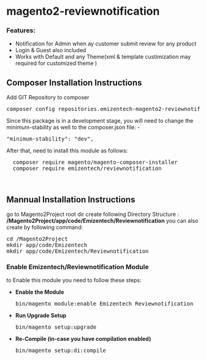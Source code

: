 # magento2-reviewnotification
<h3>Features:</h3>
<ul>
<li>Notification for Admin when ay customer submit review for any product</li>
<li>Login & Guest also included</li>
<li>Works with Default and any Theme(xml & template custimization may required for customized theme )</li>
</ul>

<h2>Composer Installation Instructions</h2>
Add GIT Repository to composer
<pre>
composer config repositories.emizentech-magento2-reviewnotification vcs https://github.com/emizentech/magento2-reviewnotification/
</pre>

Since this package is in a development stage, you will need to change the minimum-stability as well to the composer.json file: -
<pre>
"minimum-stability": "dev",
</pre>

After that, need to install this module as follows:
<pre>
  composer require magento/magento-composer-installer
  composer require emizentech/reviewnotification
</pre>


<br/>
<h2> Mannual Installation Instructions</h2>
go to Magento2Project root dir 
create following Directory Structure :<br/>
<strong>/Magento2Project/app/code/Emizentech/Reviewnotification</strong>
you can also create by following command:
<pre>
cd /Magento2Project
mkdir app/code/Emizentech
mkdir app/code/Emizentech/Reviewnotification
</pre>



<h3> Enable Emizentech/Reviewnotification Module</h3>
to Enable this module you need to follow these steps:

<ul>
<li>
<strong>Enable the Module</strong>
<pre>bin/magento module:enable Emizentech_Reviewnotification</pre></li>
<li>
<strong>Run Upgrade Setup</strong>
<pre>bin/magento setup:upgrade</pre></li>
<li>
<strong>Re-Compile (in-case you have compilation enabled)</strong>
	<pre>bin/magento setup:di:compile</pre>
</li>
</ul>
